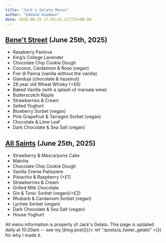 ```yaml
---
title: "Jack's Gelato Menus"
author: "Edmund Goodman"
date: 2025-06-25 17:54:31.217733+00:00
---
```


## [Bene't Street](https://www.jacksgelato.com/bene-t-street-menu) (June 25th, 2025)

- Raspberry Pavlova
- King’s College Lavender
- Chocolate Chip Cookie Dough
- Coconut, Cardamom & Rose (vegan)
- Fior di Panna (vanilla without the vanilla)
- Gianduja (chocolate & hazelnut)
- 28 year old Wheat Whisky (+£6)
- Baked Vanilla (with a splash of marsala wine)
- Butterscotch Ripple
- Strawberries & Cream
- Salted Yoghurt
- Blueberry Sorbet (vegan)
- Pink Grapefruit & Tarragon Sorbet (vegan)
- Chocolate & Lime Leaf
- Dark Chocolate & Sea Salt (vegan)


## [All Saints](https://www.jacksgelato.com/all-saints-menu) (June 25th, 2025)

- Strawberry & Mascarpone Cake
- Matcha
- Chocolate Chip Cookie Dough
- Vanilla Creme Patissiere
- Pistachio & Raspberry (+£1)
- Strawberries & Cream
- Grilled Milk Chocolate
- Gin & Tonic Sorbet (vegan)(+£2)
- Rhubarb & Cardamom Sorbet (vegan)
- Lychee Sorbet (vegan)
- Dark Chocolate & Sea Salt (vegan)
- House Yoghurt

All menu information is property of Jack's Gelato. This page is
updated daily at 10:20am -- see my
[blog post]({{< ref "/posts/a_faster_gelato" >}}) for why I made it.
